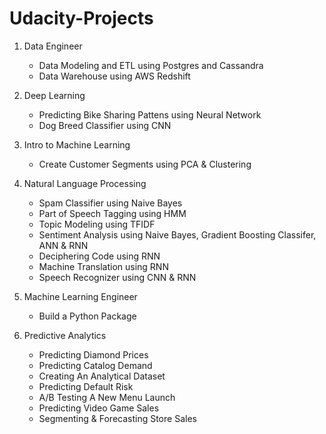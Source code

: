# Udacity-Projects

1. Data Engineer
	+ Data Modeling and ETL using Postgres and Cassandra
	+ Data Warehouse using AWS Redshift 

2. Deep Learning
	+ Predicting Bike Sharing Pattens using Neural Network
	+ Dog Breed Classifier using CNN	

3. Intro to Machine Learning
	+ Create Customer Segments using PCA & Clustering

4. Natural Language Processing
	+ Spam Classifier using Naive Bayes
	+ Part of Speech Tagging using HMM
	+ Topic Modeling using TFIDF
	+ Sentiment Analysis using Naive Bayes, Gradient Boosting Classifer, ANN & RNN
	+ Deciphering Code using RNN
	+ Machine Translation using RNN
	+ Speech Recognizer using CNN & RNN

5. Machine Learning Engineer
	+ Build a Python Package

6. Predictive Analytics
	+ Predicting Diamond Prices
	+ Predicting Catalog Demand
	+ Creating An Analytical Dataset
	+ Predicting Default Risk
	+ A/B Testing A New Menu Launch
	+ Predicting Video Game Sales
	+ Segmenting & Forecasting Store Sales

